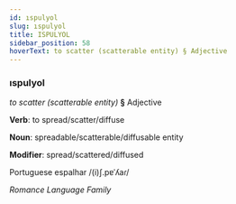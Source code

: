 ```yaml
---
id: ıspulyol
slug: ıspulyol
title: ISPULYOL
sidebar_position: 58
hoverText: to scatter (scatterable entity) § Adjective
---
```


### ıspulyol

*to scatter (scatterable entity)* **§** Adjective

**Verb**: to spread/scatter/diffuse

**Noun**: spreadable/scatterable/diffusable entity

**Modifier**: spread/scattered/diffused

Portuguese espalhar /(i)ʃ.pɐˈʎaɾ/

*Romance Language Family*